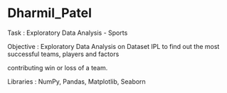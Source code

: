 # Dharmil_Patel
Task : Exploratory Data Analysis - Sports

Objective : Exploratory Data Analysis on Dataset IPL to find out the most successful teams, players and factors

contributing win or loss of a team.

Libraries : NumPy, Pandas, Matplotlib, Seaborn

